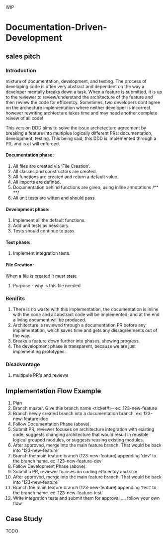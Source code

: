 WIP

# Documentation-Driven-Development

## sales pitch
### Introduction
mixture of documentation, development, and testing. The process of developing code is often very abstract 
and dependent on the way a developer mentally breaks down a task. When a feature is submitted, it is up to the reviewer to
review/understand the architecture of the feature and then review the code for efficentcy. Sometimes, two developers dont agree 
on the archecture implementation where neither developer is incorrect, however rewriting archtecture takes time and may 
need another complete reivew of all code! 

This version DDD aims to solve the issue archetecture agreement by breaking a feature into multiplue logically different PRs: 
documentation, development, testing. This being said, this DDD is implemented through a PR, and is at will enforced.

#### Documentation phase:
1) All files are created via 'File Creation'.
2) All classes and constructors are created.
3) All functions are created and return a default value.
4) All imports are defined.
5) Documentation behind functions are given, using inline annotations /** **/
6) All unit tests are witten and should pass.

#### Development phase:
1) Implement all the default functions.
2) Add unit tests as nessicary.
3) Tests should continue to pass.

#### Test phase:
1) Implement integration tests.

#### File Creation:
When a file is created it must state
1) Purpose - why is this file needed

### Benifits
1) There is no waste with this implementation, the documentation is inline with the code and all abstract code will be implemented; 
and at the end a living document will be produced.
2) Architecture is reviewed through a documentation PR before any implementation, which saves time and gets any dissagreements out of the way.
3) Breaks a feature down further into phases, showing progress.
4) The development phase is transparent, because we are just implementing prototypes.

### Disadvantage
1) multipule PR's and reviews

## Implementation Flow Example
1) Plan
2) Branch master. Give this branch name <ticket#>-<ticket name> ex: 123-new-feature
3) Branch newly created branch into a documentation branch. ex: 123-new-feature-doc
4) Follow Documentation Phase (above).
5) Submit PR, reviewer focuses on architecture integration with existing code,
suggests changing architecture that would result in reusible logical grouped modules, or 
suggests reusing existing modules.
6) After approved, merge into the main feature branch. That would be back into '123-new-feature'
7) Branch the main feature branch (123-new-feature) appending 'dev' to the branch name. ex '123-new-feature-dev'
8) Follow Development Phase (above).
9) Submit a PR, reviewer focuses on coding efficentcy and size.
10) After approved, merge into the main feature branch. That would be back into '123-new-feature'
11) Branch the main feature branch (123-new-feature) appending 'test' to the branch name. ex '123-new-feature-test' 
12) Write integration tests and submit them for approval
.... follow your own flow

## Case Study
TODO
